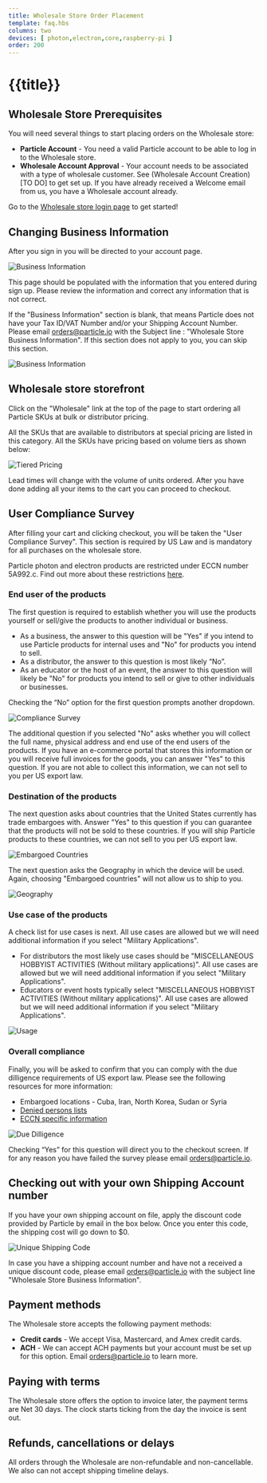 ```yaml
---
title: Wholesale Store Order Placement
template: faq.hbs
columns: two
devices: [ photon,electron,core,raspberry-pi ]
order: 200
---
```


# {{title}}

## Wholesale Store Prerequisites

You will need several things to start placing orders on the Wholesale store: 
- **Particle Account** - You need a valid Particle account to be able to log in to the Wholesale store. 
- **Wholesale Account Approval** - Your account needs to be associated with a type of wholesale customer. See (Wholesale Account Creation)[TO DO] to get set up. If you have already received a Welcome email from us, you have a Wholesale account already.

Go to the [Wholesale store login page](https://login.particle.io/wholesale) to get started!

## Changing Business Information

After you sign in you will be directed to your account page. 

![Business Information](docs/src/assets/images/businessinfo1.png)

This page should be populated with the information that you entered during sign up. Please review the information and correct any information that is not correct.

If the "Business Information" section is blank, that means Particle does not have your Tax ID/VAT Number and/or your Shipping Account Number. Please email orders@particle.io with the Subject line : "Wholesale Store Business Information". If this section does not apply to you, you can skip this section.

![Business Information](docs/src/assets/images/businessinfo2.png)

## Wholesale store storefront

Click on the "Wholesale" link at the top of the page to start ordering all Particle SKUs at bulk or distributor pricing. 

All the SKUs that are available to distributors at special pricing are listed in this category.
All the SKUs have pricing based on volume tiers as shown below:

![Tiered Pricing](docs/src/assets/images/volumetier.png)

Lead times will change with the volume of units ordered. After you have done adding all your items to the cart you can proceed to checkout.

## User Compliance Survey

After filling your cart and clicking checkout, you will be taken the "User Compliance Survey". This section is required by US Law and is mandatory for all purchases on the wholesale store.

Particle photon and electron products are restricted under ECCN number 5A992.c. Find out more about these restrictions [here](https://www.bis.doc.gov/index.php/forms-documents/doc_view/335-supplement-no-1-to-part-774-category-5-part-ii-information-security).

### End user of the products

The first question is required to establish whether you will use the products yourself or sell/give the products to another individual or business. 

- As a business, the answer to this question will be "Yes" if you intend to use Particle products for internal uses and "No" for products you intend to sell. 
- As a distributor, the answer to this question is most likely “No”. 
- As an educator or the host of an event, the answer to this question will likely be "No" for products you intend to sell or give to other individuals or businesses. 

Checking the “No” option for the first question prompts another dropdown.

![Compliance Survey](docs/src/assets/images/complinacesurvey1.png)

The additional question if you selected "No" asks whether you will collect the full name, physical address and end use of the end users of the products. If you have an e-commerce portal that stores this information or you will receive full invoices for the goods, you can answer "Yes" to this question. If you are not able to collect this information, we can not sell to you per US export law.


### Destination of the products

The next question asks about countries that the United States currently has trade embargoes with. Answer "Yes" to this question if you can guarantee that the products will not be sold to these countries. If you will ship Particle products to these countries, we can not sell to you per US export law.

![Embargoed Countries](docs/src/assets/images/embargoimage.png)

The next question asks the Geography in which the device will be used. Again, choosing "Embargoed countries" will not allow us to ship to you. 

![Geography](docs/src/assets/images/geographyimage.png)


### Use case of the products

A check list for use cases is next. All use cases are allowed but we will need additional information if you select "Military Applications".
- For distributors the most likely use cases should be "MISCELLANEOUS HOBBYIST ACTIVITIES (Without military applications)". All use cases are allowed but we will need additional information if you select "Military Applications".
- Educators or event hosts typically select "MISCELLANEOUS HOBBYIST ACTIVITIES (Without military applications)". All use cases are allowed but we will need additional information if you select "Military Applications".

![Usage](docs/src/assets/images/usagecompliance.png)


### Overall compliance

Finally, you will be asked to confirm that you can comply with the due dilligence requirements of US export law. Please see the following resources for more information:
- Embargoed locations - Cuba, Iran, North Korea, Sudan or Syria
- [Denied persons lists](http://export.gov/ecr/eg_main_023148.asp)
- [ECCN specific information](https://www.bis.doc.gov/index.php/forms-documents/doc_view/335-supplement-no-1-to-part-774-category-5-part-ii-information-security)

![Due Dilligence](docs/src/assets/images/lastquestioncompliance.png)

Checking “Yes” for this question will direct you to the checkout screen. If for any reason you have failed the survey please email orders@particle.io. 


## Checking out with your own Shipping Account number
If you have your own shipping account on file, apply the discount code provided by Particle by email in the box below. Once you enter this code, the shipping cost will go down to $0.

![Unique Shipping Code](docs/src/assets/images/uniqueshippingcode.png)

In case you have a shipping account number and have not a received a unique discount code, please email orders@particle.io with the subject line "Wholesale Store Business Information".

## Payment methods

The Wholesale store accepts the following payment methods: 
- **Credit cards** - We accept Visa, Mastercard, and Amex credit cards. 
- **ACH** - We can accept ACH payments but your account must be set up for this option. Email orders@particle.io to learn more. 

## Paying with terms

The Wholesale store offers the option to invoice later, the payment terms are Net 30 days. The clock starts ticking from the day the invoice is sent out. 

## Refunds, cancellations or delays

All orders through the Wholesale are non-refundable and non-cancellable. We also can not accept shipping timeline delays. 
